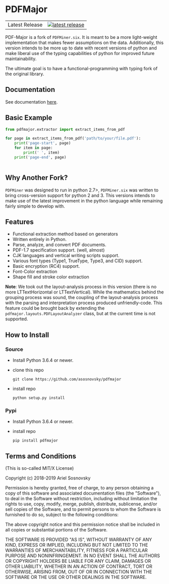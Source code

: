 # PDFMajor 

<table>
<tr>
  <td>Latest Release</td>
  <td>
    <a href="https://pypi.org/project/pdfmajor/">
    <img src="https://img.shields.io/pypi/v/pdfmajor.svg" alt="latest release" />
    </a>
  </td>
</tr>
</table>

PDF-Major is a fork of `PDFMiner.six`. It is meant to be a more light-weight implementation that makes fewer assumptions on the data. Additionally, this version intends to be more up to date with recent versions of python and make liberal use of the typing capabilities of python for improved future maintainability.

The ultimate goal is to have a functional-programming with typing fork of the original library.

## Documentation

See documentation [here](https://asosnovsky.github.io/pdfmajor/).

## Basic Example
```py
from pdfmajor.extractor import extract_items_from_pdf

for page in extract_items_from_pdf('path/to/your/file.pdf'):
    print('page-start', page)
    for item in page:
        print(' ', item)
    print('page-end', page)
    
```

## Why Another Fork?

`PDFMiner` was designed to run in python 2.7>, `PDFMiner.six` was written to bring cross-version support for python 2 and 3. This versions intends to make use of the latest improvement in the python language while remaining fairly simple to develop with. 


## Features

 * Functional extraction method based on generators
 * Written entirely in Python.
 * Parse, analyze, and convert PDF documents.
 * PDF-1.7 specification support. (well, almost)
 * CJK languages and vertical writing scripts support.
 * Various font types (Type1, TrueType, Type3, and CID) support.
 * Basic encryption (RC4) support.
 * Font-Color extraction
 * Shape fill and stroke color extraction

**Note**: We took out the layout-analysis process in this version (there is no more LTTextHorizontal or LTTextVertical). While the mathematics behind the grouping process was sound, the coupling of the layout-analysis process with the parsing and interpretation process produced unfriendly-code. This feature could be brought back by extending the `pdfmajor.layouts.PDFLayoutAnalyzer` class, but at the current time is not supported.

## How to Install

### Source

  * Install Python 3.6.4 or newer.
  * clone this repo

    `git clone https://github.com/asosnovsky/pdfmajor`
  * install repo

    `python setup.py install`

### Pypi
  * Install Python 3.6.4 or newer.
  * install repo

    `pip install pdfmajor`

## Terms and Conditions

(This is so-called MIT/X License)

Copyright (c) 2018-2019  Ariel Sosnovsky <ariel at sosnovsky dot ca>

Permission is hereby granted, free of charge, to any person
obtaining a copy of this software and associated documentation
files (the "Software"), to deal in the Software without
restriction, including without limitation the rights to use,
copy, modify, merge, publish, distribute, sublicense, and/or
sell copies of the Software, and to permit persons to whom the
Software is furnished to do so, subject to the following
conditions:

The above copyright notice and this permission notice shall be
included in all copies or substantial portions of the Software.

THE SOFTWARE IS PROVIDED "AS IS", WITHOUT WARRANTY OF ANY
KIND, EXPRESS OR IMPLIED, INCLUDING BUT NOT LIMITED TO THE
WARRANTIES OF MERCHANTABILITY, FITNESS FOR A PARTICULAR
PURPOSE AND NONINFRINGEMENT. IN NO EVENT SHALL THE AUTHORS OR
COPYRIGHT HOLDERS BE LIABLE FOR ANY CLAIM, DAMAGES OR OTHER
LIABILITY, WHETHER IN AN ACTION OF CONTRACT, TORT OR
OTHERWISE, ARISING FROM, OUT OF OR IN CONNECTION WITH THE
SOFTWARE OR THE USE OR OTHER DEALINGS IN THE SOFTWARE.
